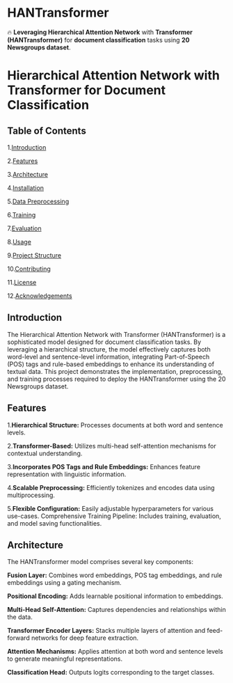 # HANTransformer
🔥 __Leveraging Hierarchical Attention Network__ with __Transformer (HANTransformer)__ for __document classification__ tasks using __20 Newsgroups dataset__.

# Hierarchical Attention Network with Transformer for Document Classification



## Table of Contents
1.[Introduction](#introduction)

2.[Features](#features)

3.[Architecture](#architecture)

4.[Installation](#installation)

5.[Data Preprocessing](#data-preprocessong)

6.[Training](#training)

7.[Evaluation](#evaluation)

8.[Usage](#usage)

9.[Project Structure](#project-structure)

10.[Contributing](#contribution)

11.[License](#license)

12.[Acknowledgements](#acknowledgements)


## Introduction <a name="introduction"></a>
The Hierarchical Attention Network with Transformer (HANTransformer) is a sophisticated model designed for document classification tasks. By leveraging a hierarchical structure, the model effectively captures both word-level and sentence-level information, integrating Part-of-Speech (POS) tags and rule-based embeddings to enhance its understanding of textual data. This project demonstrates the implementation, preprocessing, and training processes required to deploy the HANTransformer using the 20 Newsgroups dataset.

## Features

1.__Hierarchical Structure:__ Processes documents at both word and sentence levels.

2.__Transformer-Based:__ Utilizes multi-head self-attention mechanisms for contextual understanding.

3.__Incorporates POS Tags and Rule Embeddings:__ Enhances feature representation with linguistic information.

4.__Scalable Preprocessing:__ Efficiently tokenizes and encodes data using multiprocessing.

5.__Flexible Configuration:__ Easily adjustable hyperparameters for various use-cases.
Comprehensive Training Pipeline: Includes training, evaluation, and model saving functionalities.

## Architecture
The HANTransformer model comprises several key components:

__Fusion Layer:__ Combines word embeddings, POS tag embeddings, and rule embeddings using a gating mechanism.

__Positional Encoding:__ Adds learnable positional information to embeddings.

__Multi-Head Self-Attention:__ Captures dependencies and relationships within the data.

__Transformer Encoder Layers:__ Stacks multiple layers of attention and feed-forward networks for deep feature extraction.

__Attention Mechanisms:__ Applies attention at both word and sentence levels to generate meaningful representations.

__Classification Head:__ Outputs logits corresponding to the target classes.
